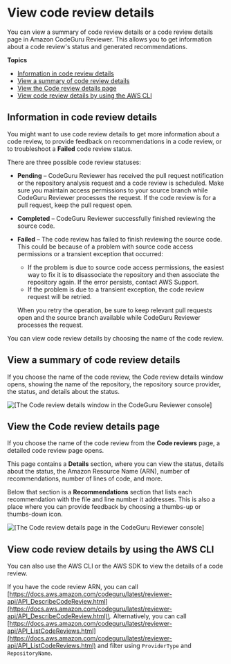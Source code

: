 # View code review details<a name="view-code-review-details"></a>

You can view a summary of code review details or a code review details page in Amazon CodeGuru Reviewer\. This allows you to get information about a code review's status and generated recommendations\.

**Topics**
+ [Information in code review details](#information-in-code-review-details)
+ [View a summary of code review details](#view-details-summary)
+ [View the Code review details page](#view-details-page)
+ [View code review details by using the AWS CLI](#view-details-cli)

## Information in code review details<a name="information-in-code-review-details"></a>

You might want to use code review details to get more information about a code review, to provide feedback on recommendations in a code review, or to troubleshoot a **Failed** code review status\. 

There are three possible code review statuses: 
+ **Pending** – CodeGuru Reviewer has received the pull request notification or the repository analysis request and a code review is scheduled\. Make sure you maintain access permissions to your source branch while CodeGuru Reviewer processes the request\. If the code review is for a pull request, keep the pull request open\.
+ **Completed** – CodeGuru Reviewer successfully finished reviewing the source code\.
+ **Failed** – The code review has failed to finish reviewing the source code\. This could be because of a problem with source code access permissions or a transient exception that occurred:
  + If the problem is due to source code access permissions, the easiest way to fix it is to disassociate the repository and then associate the repository again\. If the error persists, contact AWS Support\.
  + If the problem is due to a transient exception, the code review request will be retried\.

   When you retry the operation, be sure to keep relevant pull requests open and the source branch available while CodeGuru Reviewer processes the request\. 

You can view code review details by choosing the name of the code review\.

## View a summary of code review details<a name="view-details-summary"></a>

If you choose the name of the code review, the Code review details window opens, showing the name of the repository, the repository source provider, the status, and details about the status\.

![\[The Code review details window in the CodeGuru Reviewer console\]](http://docs.aws.amazon.com/codeguru/latest/reviewer-ug/)

## View the Code review details page<a name="view-details-page"></a>

If you choose the name of the code review from the **Code reviews** page, a detailed code review page opens\. 

This page contains a **Details** section, where you can view the status, details about the status, the Amazon Resource Name \(ARN\), number of recommendations, number of lines of code, and more\. 

Below that section is a **Recommendations** section that lists each recommendation with the file and line number it addresses\. This is also a place where you can provide feedback by choosing a thumbs\-up or thumbs\-down icon\.

![\[The Code review details page in the CodeGuru Reviewer console\]](http://docs.aws.amazon.com/codeguru/latest/reviewer-ug/)

## View code review details by using the AWS CLI<a name="view-details-cli"></a>

You can also use the AWS CLI or the AWS SDK to view the details of a code review\. 

If you have the code review ARN, you can call [https://docs.aws.amazon.com/codeguru/latest/reviewer-api/API_DescribeCodeReview.html](https://docs.aws.amazon.com/codeguru/latest/reviewer-api/API_DescribeCodeReview.html)\. Alternatively, you can call [https://docs.aws.amazon.com/codeguru/latest/reviewer-api/API_ListCodeReviews.html](https://docs.aws.amazon.com/codeguru/latest/reviewer-api/API_ListCodeReviews.html) and filter using `ProviderType` and `RepositoryName`\. 